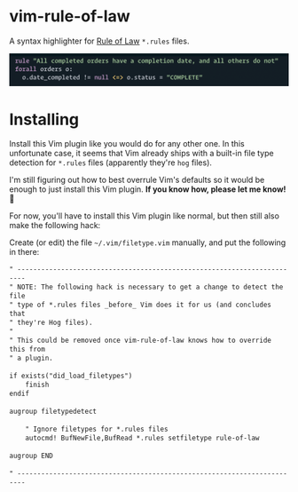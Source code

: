 # vim-rule-of-law

A syntax highlighter for [Rule of Law](https://github.com/nvie/rule-of-law) `*.rules` files.

![Example](./example.png)


# Installing

Install this Vim plugin like you would do for any other one.  In this
unfortunate case, it seems that Vim already ships with a built-in file type
detection for `*.rules` files (apparently they're `hog` files).

I'm still figuring out how to best overrule Vim's defaults so it would be
enough to just install this Vim plugin.  **If you know how, please let me
know!** 🙏

For now, you'll have to install this Vim plugin like normal, but then still
also make the following hack:

Create (or edit) the file `~/.vim/filetype.vim` manually, and put the
following in there:

```
" ------------------------------------------------------------------------
" NOTE: The following hack is necessary to get a change to detect the file
" type of *.rules files _before_ Vim does it for us (and concludes that
" they're Hog files).
"
" This could be removed once vim-rule-of-law knows how to override this from
" a plugin.

if exists("did_load_filetypes")
    finish
endif

augroup filetypedetect

    " Ignore filetypes for *.rules files
    autocmd! BufNewFile,BufRead *.rules setfiletype rule-of-law

augroup END

" ------------------------------------------------------------------------
```

